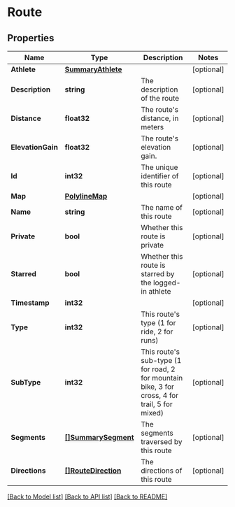 # Route

## Properties

Name | Type | Description | Notes
------------ | ------------- | ------------- | -------------
**Athlete** | [**SummaryAthlete**](SummaryAthlete.md) |  | [optional] 
**Description** | **string** | The description of the route | [optional] 
**Distance** | **float32** | The route&#39;s distance, in meters | [optional] 
**ElevationGain** | **float32** | The route&#39;s elevation gain. | [optional] 
**Id** | **int32** | The unique identifier of this route | [optional] 
**Map** | [**PolylineMap**](PolylineMap.md) |  | [optional] 
**Name** | **string** | The name of this route | [optional] 
**Private** | **bool** | Whether this route is private | [optional] 
**Starred** | **bool** | Whether this route is starred by the logged-in athlete | [optional] 
**Timestamp** | **int32** |  | [optional] 
**Type** | **int32** | This route&#39;s type (1 for ride, 2 for runs) | [optional] 
**SubType** | **int32** | This route&#39;s sub-type (1 for road, 2 for mountain bike, 3 for cross, 4 for trail, 5 for mixed) | [optional] 
**Segments** | [**[]SummarySegment**](SummarySegment.md) | The segments traversed by this route | [optional] 
**Directions** | [**[]RouteDirection**](RouteDirection.md) | The directions of this route | [optional] 

[[Back to Model list]](../README.md#documentation-for-models) [[Back to API list]](../README.md#documentation-for-api-endpoints) [[Back to README]](../README.md)


